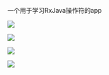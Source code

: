 一个用于学习RxJava操作符的app

![](https://raw.githubusercontent.com/jiang111/RxJavaApp/master/app/art/1.png)

![](https://raw.githubusercontent.com/jiang111/RxJavaApp/master/app/art/2.png)

![](https://raw.githubusercontent.com/jiang111/RxJavaApp/master/app/art/3.png)

![](https://raw.githubusercontent.com/jiang111/RxJavaApp/master/app/art/4.png)
